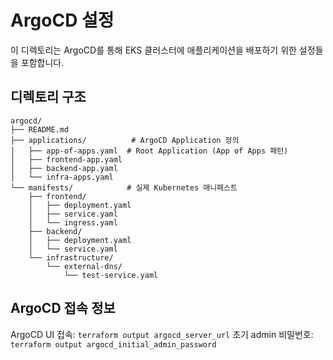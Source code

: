# ArgoCD 설정

이 디렉토리는 ArgoCD를 통해 EKS 클러스터에 애플리케이션을 배포하기 위한 설정들을 포함합니다.

## 디렉토리 구조

```
argocd/
├── README.md
├── applications/          # ArgoCD Application 정의
│   ├── app-of-apps.yaml  # Root Application (App of Apps 패턴)
│   ├── frontend-app.yaml
│   ├── backend-app.yaml
│   └── infra-apps.yaml
└── manifests/            # 실제 Kubernetes 매니페스트
    ├── frontend/
    │   ├── deployment.yaml
    │   ├── service.yaml
    │   └── ingress.yaml
    ├── backend/
    │   ├── deployment.yaml
    │   └── service.yaml
    └── infrastructure/
        └── external-dns/
            └── test-service.yaml
```

## ArgoCD 접속 정보

ArgoCD UI 접속: `terraform output argocd_server_url`
초기 admin 비밀번호: `terraform output argocd_initial_admin_password` 